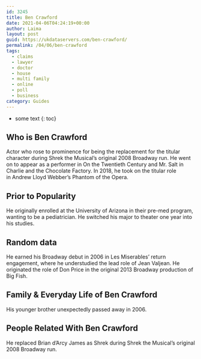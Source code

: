 ```yaml
---
id: 3245
title: Ben Crawford
date: 2021-04-06T04:24:19+00:00
author: Laima
layout: post
guid: https://ukdataservers.com/ben-crawford/
permalink: /04/06/ben-crawford
tags:
  - claims
  - lawyer
  - doctor
  - house
  - multi family
  - online
  - poll
  - business
category: Guides
---
```


* some text
{: toc}


## Who is Ben Crawford
                  
                  
                  
Actor who rose to prominence for being the replacement for the titular character during Shrek the Musical&#8217;s original 2008 Broadway run. He went on to appear as a performer in On the Twentieth Century and Mr. Salt in Charlie and the Chocolate Factory. In 2018, he took on the titular role in Andrew Lloyd Webber&#8217;s Phantom of the Opera. 
                  
              
            
              
            
                
                
                
## Prior to Popularity
                  
                  
                  
He originally enrolled at the University of Arizona in their pre-med program, wanting to be a pediatrician. He switched his major to theater one year into his studies. 
                  
              
            
              
            
                
                
                
## Random data
                  
                  
                  
He earned his Broadway debut in 2006 in Les Miserables&#8217; return engagement, where he understudied the lead role of Jean Valjean. He originated the role of Don Price in the original 2013 Broadway production of Big Fish. 
                  
              
            
              
            
                
                
                
## Family & Everyday Life of Ben Crawford
                  
                  
                  
His younger brother unexpectedly passed away in 2006. 
                  
              
            
              
            
                
                
                
## People Related With Ben Crawford
                  
                  
                  
He replaced Brian d&#8217;Arcy James as Shrek during Shrek the Musical&#8217;s original 2008 Broadway run. 
                  
              
            
              
            
                
              
            
              
              
            
            
              
            
          
          
          